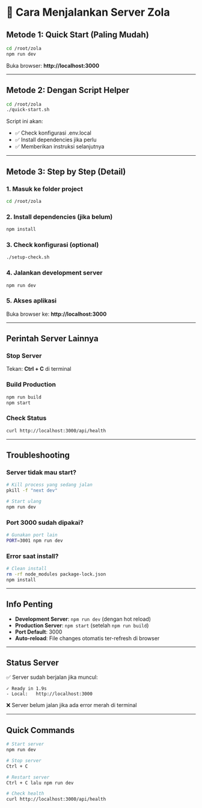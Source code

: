 # 🚀 Cara Menjalankan Server Zola

## Metode 1: Quick Start (Paling Mudah)

```bash
cd /root/zola
npm run dev
```

Buka browser: **http://localhost:3000**

---

## Metode 2: Dengan Script Helper

```bash
cd /root/zola
./quick-start.sh
```

Script ini akan:
- ✅ Check konfigurasi .env.local
- ✅ Install dependencies jika perlu
- ✅ Memberikan instruksi selanjutnya

---

## Metode 3: Step by Step (Detail)

### 1. Masuk ke folder project
```bash
cd /root/zola
```

### 2. Install dependencies (jika belum)
```bash
npm install
```

### 3. Check konfigurasi (optional)
```bash
./setup-check.sh
```

### 4. Jalankan development server
```bash
npm run dev
```

### 5. Akses aplikasi
Buka browser ke: **http://localhost:3000**

---

## Perintah Server Lainnya

### Stop Server
Tekan: **Ctrl + C** di terminal

### Build Production
```bash
npm run build
npm start
```

### Check Status
```bash
curl http://localhost:3000/api/health
```

---

## Troubleshooting

### Server tidak mau start?
```bash
# Kill process yang sedang jalan
pkill -f "next dev"

# Start ulang
npm run dev
```

### Port 3000 sudah dipakai?
```bash
# Gunakan port lain
PORT=3001 npm run dev
```

### Error saat install?
```bash
# Clean install
rm -rf node_modules package-lock.json
npm install
```

---

## Info Penting

- **Development Server**: `npm run dev` (dengan hot reload)
- **Production Server**: `npm start` (setelah `npm run build`)
- **Port Default**: 3000
- **Auto-reload**: File changes otomatis ter-refresh di browser

---

## Status Server

✅ Server sudah berjalan jika muncul:
```
✓ Ready in 1.9s
- Local:   http://localhost:3000
```

❌ Server belum jalan jika ada error merah di terminal

---

## Quick Commands

```bash
# Start server
npm run dev

# Stop server
Ctrl + C

# Restart server
Ctrl + C lalu npm run dev

# Check health
curl http://localhost:3000/api/health
```
